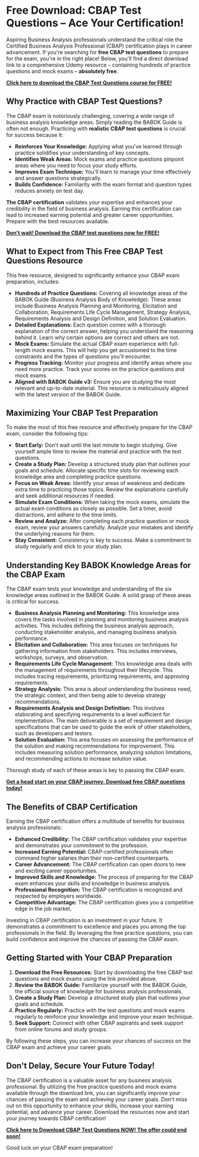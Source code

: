 # Free Download: CBAP Test Questions – Ace Your Certification!

Aspiring Business Analysis professionals understand the critical role the Certified Business Analysis Professional (CBAP) certification plays in career advancement. If you're searching for **free CBAP test questions** to prepare for the exam, you're in the right place! Below, you'll find a direct download link to a comprehensive Udemy resource – containing hundreds of practice questions and mock exams – **absolutely free**.

[**Click here to download the CBAP Test Questions course for FREE!**](https://udemywork.com/cbap-test-questions)

## Why Practice with CBAP Test Questions?

The CBAP exam is notoriously challenging, covering a wide range of business analysis knowledge areas. Simply reading the BABOK Guide is often not enough. Practicing with **realistic CBAP test questions** is crucial for success because it:

*   **Reinforces Your Knowledge:** Applying what you've learned through practice solidifies your understanding of key concepts.
*   **Identifies Weak Areas:** Mock exams and practice questions pinpoint areas where you need to focus your study efforts.
*   **Improves Exam Technique:** You'll learn to manage your time effectively and answer questions strategically.
*   **Builds Confidence:** Familiarity with the exam format and question types reduces anxiety on test day.

**The CBAP certification** validates your expertise and enhances your credibility in the field of business analysis. Earning this certification can lead to increased earning potential and greater career opportunities. Prepare with the best resources available.

[**Don't wait! Download the CBAP test questions now for FREE!**](https://udemywork.com/cbap-test-questions)

## What to Expect from This Free CBAP Test Questions Resource

This free resource, designed to significantly enhance your CBAP exam preparation, includes:

*   **Hundreds of Practice Questions:** Covering all knowledge areas of the BABOK Guide (Business Analysis Body of Knowledge). These areas include Business Analysis Planning and Monitoring, Elicitation and Collaboration, Requirements Life Cycle Management, Strategy Analysis, Requirements Analysis and Design Definition, and Solution Evaluation.
*   **Detailed Explanations:** Each question comes with a thorough explanation of the correct answer, helping you understand the reasoning behind it. Learn why certain options are correct and others are not.
*   **Mock Exams:** Simulate the actual CBAP exam experience with full-length mock exams. This will help you get accustomed to the time constraints and the types of questions you'll encounter.
*   **Progress Tracking:** Monitor your progress and identify areas where you need more practice. Track your scores on the practice questions and mock exams.
*   **Aligned with BABOK Guide v3:** Ensure you are studying the most relevant and up-to-date material. This resource is meticulously aligned with the latest version of the BABOK Guide.

## Maximizing Your CBAP Test Preparation

To make the most of this free resource and effectively prepare for the CBAP exam, consider the following tips:

*   **Start Early:** Don't wait until the last minute to begin studying. Give yourself ample time to review the material and practice with the test questions.
*   **Create a Study Plan:** Develop a structured study plan that outlines your goals and schedule. Allocate specific time slots for reviewing each knowledge area and completing practice questions.
*   **Focus on Weak Areas:** Identify your areas of weakness and dedicate extra time to practicing those topics. Review the explanations carefully and seek additional resources if needed.
*   **Simulate Exam Conditions:** When taking the mock exams, simulate the actual exam conditions as closely as possible. Set a timer, avoid distractions, and adhere to the time limits.
*   **Review and Analyze:** After completing each practice question or mock exam, review your answers carefully. Analyze your mistakes and identify the underlying reasons for them.
*   **Stay Consistent:** Consistency is key to success. Make a commitment to study regularly and stick to your study plan.

## Understanding Key BABOK Knowledge Areas for the CBAP Exam

The CBAP exam tests your knowledge and understanding of the six knowledge areas outlined in the BABOK Guide. A solid grasp of these areas is critical for success.

*   **Business Analysis Planning and Monitoring:** This knowledge area covers the tasks involved in planning and monitoring business analysis activities. This includes defining the business analysis approach, conducting stakeholder analysis, and managing business analysis performance.
*   **Elicitation and Collaboration:** This area focuses on techniques for gathering information from stakeholders. This includes interviews, workshops, surveys, and observation.
*   **Requirements Life Cycle Management:** This knowledge area deals with the management of requirements throughout their lifecycle. This includes tracing requirements, prioritizing requirements, and approving requirements.
*   **Strategy Analysis:** This area is about understanding the business need, the strategic context, and then being able to develop strategy recommendations.
*   **Requirements Analysis and Design Definition:** This involves elaborating and specifying requirements to a level sufficient for implementation. The main deliverable is a set of requirement and design specifications that can be used to guide the work of other stakeholders, such as developers and testers.
*   **Solution Evaluation:** This area focuses on assessing the performance of the solution and making recommendations for improvement. This includes measuring solution performance, analyzing solution limitations, and recommending actions to increase solution value.

Thorough study of each of these areas is key to passing the CBAP exam.

[**Get a head start on your CBAP journey. Download free CBAP questions today!**](https://udemywork.com/cbap-test-questions)

## The Benefits of CBAP Certification

Earning the CBAP certification offers a multitude of benefits for business analysis professionals:

*   **Enhanced Credibility:** The CBAP certification validates your expertise and demonstrates your commitment to the profession.
*   **Increased Earning Potential:** CBAP-certified professionals often command higher salaries than their non-certified counterparts.
*   **Career Advancement:** The CBAP certification can open doors to new and exciting career opportunities.
*   **Improved Skills and Knowledge:** The process of preparing for the CBAP exam enhances your skills and knowledge in business analysis.
*   **Professional Recognition:** The CBAP certification is recognized and respected by employers worldwide.
*   **Competitive Advantage:** The CBAP certification gives you a competitive edge in the job market.

Investing in CBAP certification is an investment in your future. It demonstrates a commitment to excellence and places you among the top professionals in the field. By leveraging the free practice questions, you can build confidence and improve the chances of passing the CBAP exam.

## Getting Started with Your CBAP Preparation

1.  **Download the Free Resources:** Start by downloading the free CBAP test questions and mock exams using the link provided above.
2.  **Review the BABOK Guide:** Familiarize yourself with the BABOK Guide, the official source of knowledge for business analysis professionals.
3.  **Create a Study Plan:** Develop a structured study plan that outlines your goals and schedule.
4.  **Practice Regularly:** Practice with the test questions and mock exams regularly to reinforce your knowledge and improve your exam technique.
5.  **Seek Support:** Connect with other CBAP aspirants and seek support from online forums and study groups.

By following these steps, you can increase your chances of success on the CBAP exam and achieve your career goals.

## Don't Delay, Secure Your Future Today!

The CBAP certification is a valuable asset for any business analysis professional. By utilizing the free practice questions and mock exams available through the download link, you can significantly improve your chances of passing the exam and achieving your career goals. Don't miss out on this opportunity to enhance your skills, increase your earning potential, and advance your career. Download the resources now and start your journey towards CBAP certification!

[**Click here to Download CBAP Test Questions NOW! The offer could end soon!**](https://udemywork.com/cbap-test-questions)

Good luck on your CBAP exam preparation!
